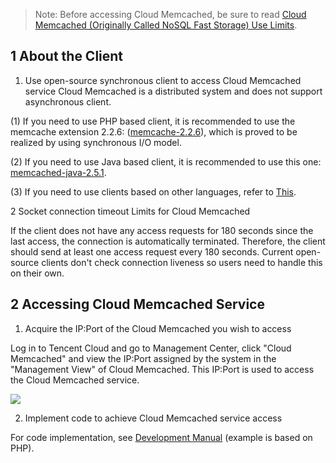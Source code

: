 >Note: Before accessing Cloud Memcached, be sure to read [Cloud Memcached (Originally Called NoSQL Fast Storage) Use Limits](/doc/product/241/限制说明).

## 1 About the Client

1. Use open-source synchronous client to access Cloud Memcached service
Cloud Memcached is a distributed system and does not support asynchronous client.

(1) If you need to use PHP based client, it is recommended to use the memcache extension 2.2.6: ([memcache-2.2.6](http://qzonestyle.gtimg.cn/qzone/vas/opensns/res/doc/memcache-2.2.6.zip)), which is proved to be realized by using synchronous I/O model.

(2) If you need to use Java based client, it is recommended to use this one: [memcached-java-2.5.1](http://qzonestyle.gtimg.cn/qzone/vas/opensns/res/doc/memcached-java-2.5.1.zip).

(3) If you need to use clients based on other languages, refer to [This](http://code.google.com/p/memcached/wiki/Clients).

2 Socket connection timeout Limits for Cloud Memcached

If the client does not have any access requests for 180 seconds since the last access, the connection is automatically terminated. Therefore, the client should send at least one access request every 180 seconds. Current open-source clients don't check connection liveness so users need to handle this on their own.

## 2 Accessing Cloud Memcached Service

1. Acquire the IP:Port of the Cloud Memcached you wish to access

Log in to Tencent Cloud and go to Management Center, click "Cloud Memcached" and view the IP:Port assigned by the system in the "Management View" of Cloud Memcached.
This IP:Port is used to access the Cloud Memcached service.

![](//qzonestyle.gtimg.cn/qzone/vas/opensns/res/img/Nosql_access_2.png)

2. Implement code to achieve Cloud Memcached service access

For code implementation, see [Development Manual](http://www.php.net/manual/zh/book.memcache.php) (example is based on PHP).
